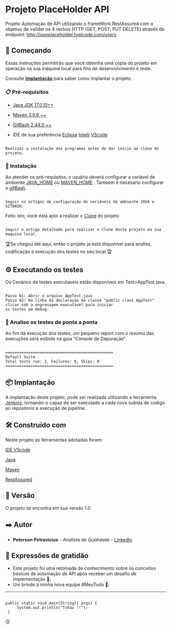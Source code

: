 # Projeto PlaceHolder API

Projeto Automação de API utilizando o frameWork RestAssured com o objetivo de validar os 4 verbos HTTP (GET, POST, PUT DELETE) através do endpoint: http://jsonplaceholder.typicode.com/users

## 🚀 Começando

Essas instruções permitirão que você obtenha uma cópia do projeto em operação na sua máquina local para fins de desenvolvimento e teste.

Consulte **[Implantação](#-implanta%C3%A7%C3%A3o)** para saber como implantar o projeto.

### 📋 Pré-requisitos


+ [Java JDK 17.0.10++](https://www.oracle.com/java/technologies/downloads/#java17) 

+ [Maven 3.9.6 ++](https://maven.apache.org/install.html)

+ [GitBash 2.44.0 ++](https://git-scm.com/downloads)

+ IDE de sua preferência [Eclipse](https://www.eclipse.org/downloads/) [Intelij](https://www.jetbrains.com/idea/download/?section=windows) [VScode](https://code.visualstudio.com/download)

```

Realizar a instalação dos programas antes de dar inicio ao clone do projeto.

```

### 🔧 Instalação

Ao atender os pré-requisitos, o usuário deverá configurar a variável de ambiente [JAVA_HOME](https://medium.com/beelabacademy/configurando-vari%C3%A1veis-de-ambiente-java-home-e-maven-home-no-windows-e-unix-d9461f783c26) 
ou [MAVEN_HOME](https://medium.com/beelabacademy/configurando-vari%C3%A1veis-de-ambiente-java-home-e-maven-home-no-windows-e-unix-d9461f783c26) . Também é necesario configurar o 
[gitBash](https://git-scm.com/book/pt-br/v2/Come%C3%A7ando-Configura%C3%A7%C3%A3o-Inicial-do-Git).

```

Seguir os artigos de configuração de variáveis de ambiente JAVA e GITBASH.

```

Feito isto, você está apto a realizar o [Clone](https://www.dio.me/articles/comando-git-conheca-o-git-clone-como-nunca) do projeto

```

Seguir o artigo detalhado para realizar o Clone deste projeto em sua maquina local.

```

🏆Se chegou até aqui, então o projeto ja está disponivel para analise, codificação e execução dos testes no seu local.🏆 

## ⚙️ Executando os testes

Os Cenários de testes executaveis estão disponíveis em Test>AppTest.java.
```

Passo 01: Abrir o arquivo AppTest.java
Passo 02: Na linha da declaração da classe "public class AppTest" clicar sob a engrenagem executável para iniciar
os testes em debug.

```

### 🔩 Analise os testes de ponta a ponta

Ao fim da execução dos testes, um pequeno report com o resumo das execuções será exibido na guia "Console de Depuração".

```

===============================================
Default Suite
Total tests run: 2, Failures: 0, Skips: 0
===============================================

```

## 📦 Implantação

A implantação deste projeto, pode ser realizada utilizando a ferramenta [Jenkins](https://digital.ai/pt/catalyst-blog/how-to-launch-jenkins-selenium-tests-using-the-pipeline/), tornando-o capaz de ser executado a cada nova 
subida de codigo ao repositorio e execução de pipeline.

## 🛠️ Construído com

Neste projeto as ferramentas adotadas foram:

[IDE VScode](https://visualstudio.microsoft.com/pt-br/vs/getting-started/)

[Java](https://www.java.com/pt-BR/download/help/whatis_java.html)

[Maven](https://www.devmedia.com.br/introducao-ao-maven/25128)

[RestAssured](https://leonardocamargospessoal.medium.com/testes-de-api-com-rest-assured-e-java-2a7a244c9699)


## 📌 Versão

O projeto se encontra em sua versão 1.0 

## ✒️ Autor

* **Peterson Petravicius** - *Analista de Qualidade* - [LinkedIn](https://www.linkedin.com/in/petersonpk/)


## 🎁 Expressões de gratidão

* Este projeto foi uma retomada de conhecimento sobre os conceitos basicos de automação de API após receber um desafio de implementação 📢;
* Um brinde a minha nova equipe #MeuTudo 🍺;

---

```

public static void main(String[] args) {
     System.out.println("Tchau !!");
 }

```
😊
